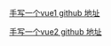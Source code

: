 
[手写一个vue1 github 地址](https://github.com/candy252324/MVue1.git)


[手写一个vue2 github 地址](https://github.com/candy252324/MVue2.git)